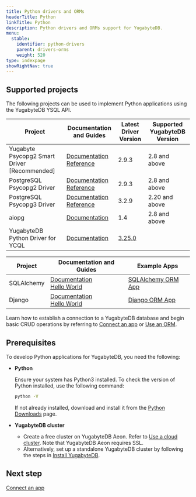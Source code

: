 ```yaml
---
title: Python drivers and ORMs
headerTitle: Python
linkTitle: Python
description: Python drivers and ORMs support for YugabyteDB.
menu:
  stable:
    identifier: python-drivers
    parent: drivers-orms
    weight: 520
type: indexpage
showRightNav: true
---
```

## Supported projects

The following projects can be used to implement Python applications using the YugabyteDB YSQL API.

| Project | Documentation and Guides | Latest Driver Version | Supported YugabyteDB Version |
| ------- | ------------------------ | ------------------------ | ---------------------|
| Yugabyte Psycopg2 Smart Driver [Recommended] | [Documentation](yugabyte-psycopg2/) <br /> [Reference](yugabyte-psycopg2-reference/)| 2.9.3 | 2.8 and above |
| PostgreSQL Psycopg2 Driver | [Documentation](postgres-psycopg2/) <br /> [Reference](postgres-psycopg2-reference/) | 2.9.3 | 2.8 and above |
| PostgreSQL Psycopg3 Driver | [Documentation](postgres-psycopg3/) <br /> [Reference](postgres-psycopg3-reference/) | 3.2.9 | 2.20 and above |
| aiopg | [Documentation](aiopg/) | 1.4 | 2.8 and above |
| YugabyteDB Python Driver for YCQL | [Documentation](ycql/) | [3.25.0](https://github.com/yugabyte/cassandra-python-driver/tree/master) | |

| Project | Documentation and Guides | Example Apps |
| ------- | ------------------------ | ------------ |
| SQLAlchemy | [Documentation](sqlalchemy/) <br/> [Hello World](../orms/python/ysql-sqlalchemy/) | [SQLAlchemy ORM App](https://github.com/YugabyteDB-Samples/orm-examples/tree/master/python/sqlalchemy)
| Django | [Documentation](django/) <br/> [Hello World](../orms/python/ysql-django/) | [Django ORM App](https://github.com/YugabyteDB-Samples/orm-examples/tree/master/python/django) |

Learn how to establish a connection to a YugabyteDB database and begin basic CRUD operations by referring to [Connect an app](yugabyte-psycopg2/) or [Use an ORM](sqlalchemy/).

## Prerequisites

To develop Python applications for YugabyteDB, you need the following:

- **Python**

  Ensure your system has Python3 installed. To check the version of Python installed, use the following command:

  ```sh
  python -V
  ```

  If not already installed, download and install it from the [Python Downloads](https://www.python.org/downloads/) page.

- **YugabyteDB cluster**

  - Create a free cluster on YugabyteDB Aeon. Refer to [Use a cloud cluster](/preview/quick-start-yugabytedb-managed/). Note that YugabyteDB Aeon requires SSL.
  - Alternatively, set up a standalone YugabyteDB cluster by following the steps in [Install YugabyteDB](/preview/quick-start/macos/).

## Next step

[Connect an app](yugabyte-psycopg2/)
